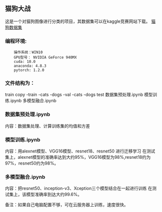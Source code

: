 ## 猫狗大战
这是一个对猫狗图像进行分类的项目，其数据集可以在kaggle竞赛网站下载。
[猫狗数据集](https://www.kaggle.com/c/dogs-vs-cats-redux-kernels-edition/data)

### 编程环境:
        操作系统：WIN10
        GPU型号： NVIDIA GeForce 940MX
        cuda: 10.0
        anaconda: 4.8.3
        pytorch: 1.2.0

### 文件结构为：
train
copy
    -train
        -cats
        -dogs
    -val
        -cats
        -dogs
test
数据集预处理.ipynb
模型训练.ipynb
多模型融合.ipynb


### 数据集预处理.ipynb
内容：数据集处理、计算训练集的均值和方差

### 模型训练.ipynb
内容：用alexnet模型、VGG16模型、resnet18、resnet50 进行迁移学习
在测试集上，alexnet模型的准确率达到大约95%，VGG16模型为98%,resnet18约为97%，resnet50约为98%。

### 多模型融合.ipynb
内容：把resnet50、inception-v3、Xception三个模型结合在一起进行训练
在测试集上，该模型准确率到达大约99.6%。

备注：如果自己电脑配置不够，可在云服务器上训练，速度很快。